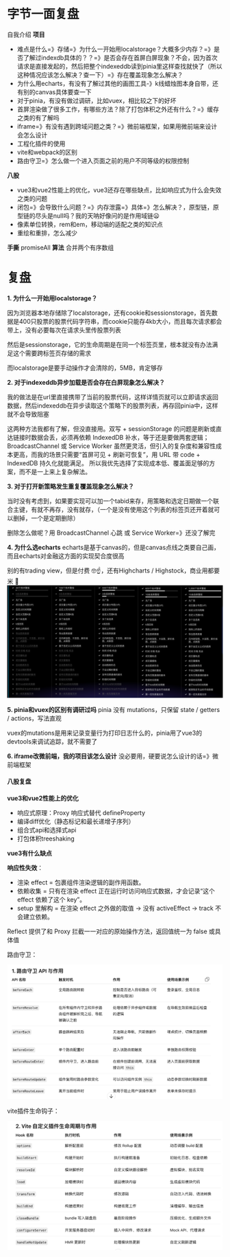 # 字节一面复盘
自我介绍
**项目**
- 难点是什么=》存储=》为什么一开始用localstorage？大概多少内存？=》是否了解过indexdb具体的？？=》是否会存在首屏白屏现象？不会，因为首次请求是直接发起的，然后把整个indexeddb读到pinia里这样查找就快了（所以这种情况应该怎么解决？查一下）=》存在覆盖现象怎么解决？
- 为什么用echarts，有没有了解过其他的画图工具-》k线蜡烛图本身自带，还有别的canvas具体要查一下
- 对于pinia，有没有做过调研，比如vuex，相比较之下的好坏
- 首屏渲染做了很多工作，有哪些方法？除了打包体积之外还有什么？=》缓存之类的有了解吗
- iframe=》有没有遇到跨域问题之类？=》微前端框架，如果用微前端来设计会怎么设计
- 工程化插件的使用
- vite和webpack的区别
- 路由守卫=》怎么做一个进入页面之前的用户不同等级的权限控制

**八股**
- vue3和vue2性能上的优化，vue3还存在哪些缺点，比如响应式为什么会失效之类的问题
- 闭包=》会导致什么问题？=》内存泄露=》具体=》怎么解决？，原型链，原型链的尽头是null吗？我的天呐好像问的是作用域链😦
- 像素单位转换，rem和em，移动端的适配之类的知识点
- 重绘和重排，怎么减少

**手撕**
promiseAll
**算法**
合并两个有序数组


# 复盘
**1. 为什么一开始用localstorage？**

因为浏览器本地存储除了localstorage，还有cookie和sessionstorage，首先数据是400只股票的股票代码字符串，而cookie只能存4kb大小，而且每次请求都会带上，没有必要每次在请求头里传股票列表

然后是sessionstorage，它的生命周期是在同一个标签页里，根本就没有办法满足这个需要跨标签页存储的需求

而localstorage是要手动操作才会清除的，5MB，肯定够存

**2. 对于indexeddb异步加载是否会存在白屏现象怎么解决？**

我的做法是在url里直接携带了当前的股票代码，这样详情页就可以立即请求返回数据，然后indexeddb在异步读取这个策略下的股票列表，再存回pinia中，这样就不会导致阻塞

这两种方法我都有了解，但没直接用。双写 + sessionStorage 的问题是刷新或直达链接时数据会丢，必须再依赖 IndexedDB 补水，等于还是要做两套逻辑；BroadcastChannel 或 Service Worker 虽然更灵活，但引入的复杂度和兼容性成本更高，而我的场景只需要“首屏可见 + 刷新可恢复”，用 URL 带 code + IndexedDB 持久化就能满足。
所以我优先选择了实现成本低、覆盖面足够的方案，而不是一上来上复杂解法。

**3. 对于打开新策略发生重复覆盖现象怎么解决？**

当时没有考虑到，如果要实现可以加一个tabid来存，用策略和选定日期做一个联合主键，有就不再存，没有就存，（一个是没有使用这个列表的标签页还开着就可以删掉，一个是定期删除）

删除怎么做呢？用 BroadcastChannel 心跳 或 Service Worker=》还没了解完

**4. 为什么选echarts**
echarts是基于canvas的，但是canvas点线之类要自己画，而且echarts对金融这方面的实现契合度很高

别的有trading view，但是付费 🤓☝️，还有Highcharts / Highstock，商业用都要米 🤕
![alt text](image-36.png)

**5. pinia和vuex的区别有调研过吗**
pinia 没有 mutations，只保留 state / getters / actions，写法直观

vuex的mutations是用来记录变量行为打印日志什么的，pinia用了vue3的devtools来调试追踪，就不需要了

**6. iframe改微前端，我的项目该怎么设计**
没必要用，硬要说怎么设计的话=》微前端框架

#### 八股复盘
**vue3和vue2性能上的优化**
- 响应式原理：Proxy 响应式替代 defineProperty
- 编译diff优化（静态标记和最长递增子序列）
- 组合式api和选择式api
- 打包体积treeshaking

**vue3有什么缺点**

**响应性失效**：

- 渲染 effect = 包裹组件渲染逻辑的副作用函数。
- 依赖收集 = 只有在渲染 effect 正在运行时访问响应式数据，才会记录“这个 effect 依赖了这个 key”。
- setup 里解构 = 在渲染 effect 之外做的取值 → 没有 activeEffect → track 不会建立依赖。

Reflect 提供了和 Proxy 拦截一一对应的原始操作方法，返回值统一为 false 或具体值

路由守卫：

![alt text](image-37.png)

vite插件生命钩子：

![alt text](image-38.png)